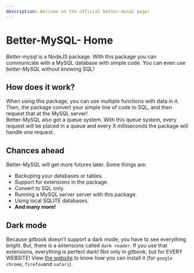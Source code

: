 ```yaml
---
description: Welcome on the official better-mysql page!
---
```


# Better-MySQL- Home

_Better-mysql_ is a NodeJS package. With this package you can communicate with a MySQL database with simple code. You can even use _better-MySQL_ without knowing SQL!

## How does it work?

When using this package, you can use multiple functions with data in it. Then, the package convert your simple line of code to SQL, and then request that at the MySQL server!  
Better-MySQL also got a queue system. With this queue system, every request will be placed in a queue and every X milliseconds the package will handle one request.

## Chances ahead

Better-MySQL will get more futures later. Some things are:

* Backuping your databases or tables.
* Support for extensions in the package.
* Convert to SQL only.
* Running a MySQL server server with this package.
* Using local SQLITE databases.
* **And many more!**

## Dark mode

Because gitbook doesn't support a dark mode, you have to see everything bright. But, there is a extensions called `dark reader`. If you use that extensions, everything is perfect dark! Not only in gitbook, but for EVERY WEBSITE! View [the website](https://darkreader.org/) to know how you can install it \(for `google chrome`, `firefox`and `safari`\).

